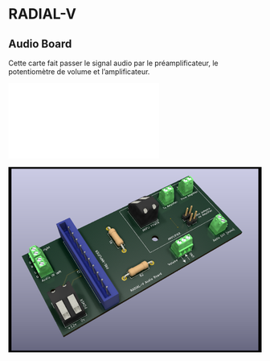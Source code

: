 # RADIAL-V
## Audio Board

Cette carte fait passer le signal audio par le préamplificateur, le potentiomètre de volume et l’amplificateur.

![Vue du modèle 3D](Radial_V_Audio_Board.stl)

![Vue de la carte](Radial_V_Audio_Board.png)

